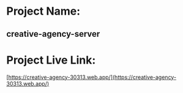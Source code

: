 # Project Name:
   
   ## creative-agency-server
   
# Project Live Link:

  [https://creative-agency-30313.web.app/](https://creative-agency-30313.web.app/)
